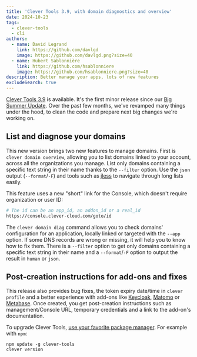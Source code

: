 ```yaml
---
title: 'Clever Tools 3.9, with domain diagnostics and overview'
date: 2024-10-23
tags:
  - clever-tools
  - cli
authors:
  - name: David Legrand
    link: https://github.com/davlgd
    image: https://github.com/davlgd.png?size=40
  - name: Hubert Sablonnière
    link: https://github.com/hsablonniere
    image: https://github.com/hsablonniere.png?size=40
description: Better manage your apps, lots of new features
excludeSearch: true
---
```


[Clever Tools 3.9](https://github.com/CleverCloud/clever-tools/releases/tag/3.9.0) is available. It's the first minor release since our [Big Summer Update](/changelog/2024-07-02-clever-tools-3.8.0/). Over the past few months, we've revamped many things under the hood, to clean the code and prepare next big changes we're working on.

## List and diagnose your domains
This new version brings two new features to manage domains. First is `clever domain overview`, allowing you to list domains linked to your account, across all the organizations you manage. List only domains containing a specific text string in their name thanks to the `--filter` option. Use the `json` output (`--format`/`-F`) and tools such as [jless](https://jless.io/) to navigate through long lists easily.

This feature uses a new "short" link for the Console, which doesn't require organization or user ID:

```bash
# The id can be an app_id, an addon_id or a real_id
https://console.clever-cloud.com/goto/id
```

The `clever domain diag` command allows you to check domains' configuration for an application, locally linked or targeted with the `--app` option. If some DNS records are wrong or missing, it will help you to know how to fix them. There is a `--filter` option to get only domains containing a specific text string in their name and a `--format`/`-F` option to output the result in `human` or `json`.

## Post-creation instructions for add-ons and fixes

This release also provides bug fixes, the token expiry date/time in `clever profile` and a better experience with add-ons like [Keycloak](/doc/addons/keycloak/), [Matomo](../../doc/addons/matomo) or [Metabase](../../doc/addons/metabase/). Once created, you get post-creation instructions such as management/Console URL, temporary credentials and a link to the add-on's documentation.

To upgrade Clever Tools, [use your favorite package manager](https://github.com/CleverCloud/clever-tools/blob/master/docs/setup-systems.md#how-to-install-clever-tools). For example with `npm`:

```
npm update -g clever-tools
clever version
```
